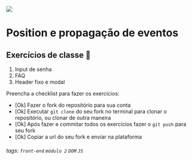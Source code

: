 ![](https://i.imgur.com/xG74tOh.png)

# Position e propagação de eventos

## Exercícios de classe 🏫
1.  Input de senha
2.  FAQ
3.  Header fixo e modal


Preencha a checklist para fazer os exercícios:

-   [Ok] Fazer o fork do repositório para sua conta
-   [Ok] Executar `git clone` do seu fork no terminal para clonar o repositório, ou clonar de outra maneira
-   [Ok] Após fazer e commitar todos os exercícios fazer o `git push` para seu fork
-   [Ok] Copiar a url do seu fork e enviar na plataforma

###### tags: `front-end` `módulo 2` `DOM` `JS`
